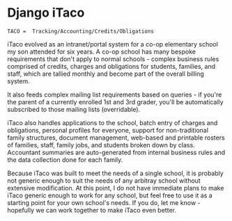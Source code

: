 # Django iTaco

`TACO =  Tracking/Accounting/Credits/Obligations`

iTaco evolved as an intranet/portal system for a co-op elementary school my son attended for six years. A co-op school has many bespoke requirements that don't apply to normal schools - complex business rules comprised of credits, charges and obligations for students, families, and staff, which are tallied monthly and become part of the overall billing system.

It also feeds complex mailing list requirements based on queries - if you're the parent of a currently enrolled 1st and 3rd grader, you'll be automatically subscribed to those mailing lists (overridable).

iTaco also handles applications to the school, batch entry of charges and obligations, personal profiles for everyone, support for non-traditional family structures, document management, web-based and printable rosters of families, staff, family jobs, and students broken down by class. Accountant summaries are auto-generated from internal business rules and the data collection done for each family.

Because iTaco was built to meet the needs of a single school, it is probably not generic enough to suit the needs of any arbitray school without extensive modification. At this point, I do not have immediate plans to make iTaco generic enough to work for any school, but feel free to use it as a starting point for your own school's needs. If you do, let me know - hopefully we can work together to make iTaco even better.
